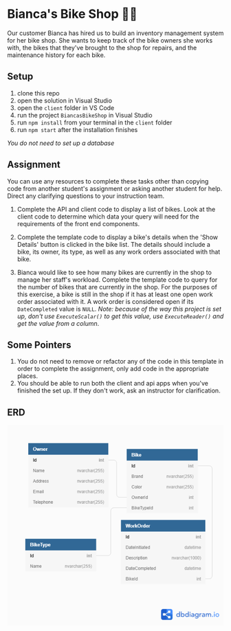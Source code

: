 # Bianca's Bike Shop 🚴‍♂️
Our customer Bianca has hired us to build an inventory management system for her bike shop. She wants to keep track of the bike owners she works with, the bikes that they've brought to the shop for repairs, and the maintenance history for each bike. 

## Setup
1. clone this repo
1. open the solution in Visual Studio
1. open the `client` folder in VS Code
1. run the project `BiancasBikeShop` in Visual Studio
1. run `npm install` from your terminal in the `client` folder
1. run `npm start` after the installation finishes

_You do not need to set up a database_

## Assignment
You can use any resources to complete these tasks other than copying code from another student's assignment or asking another student for help. Direct any clarifying questions to your instruction team. 
1. Complete the API and client code to display a list of bikes. Look at the client code to determine which data your query will need for the requirements of the front end components.

1. Complete the template code to display a bike's details when the 'Show Details' button is clicked in the bike list. The details should include a bike, its owner, its type, as well as any work orders associated with that bike. 

1. Bianca would like to see how many bikes are currently in the shop to manage her staff's workload. Complete the template code to query for the number of bikes that are currently in the shop. For the purposes of this exercise, a bike is still in the shop if it has at least one open work order associated with it. A work order is considered open if its `DateCompleted` value is `NULL`. _Note: because of the way this project is set up, don't use `ExecuteScalar()` to get this value, use `ExecuteReader()` and get the value from a column_. 

## Some Pointers
1. You do not need to remove or refactor any of the code in this template in order to complete the assignment, only add code in the appropriate places.
1. You should be able to run both the client and api apps when you've finished the set up. If they don't work, ask an instructor for clarification.  

## ERD
![ERD](./BiancasBikeShop.png)
